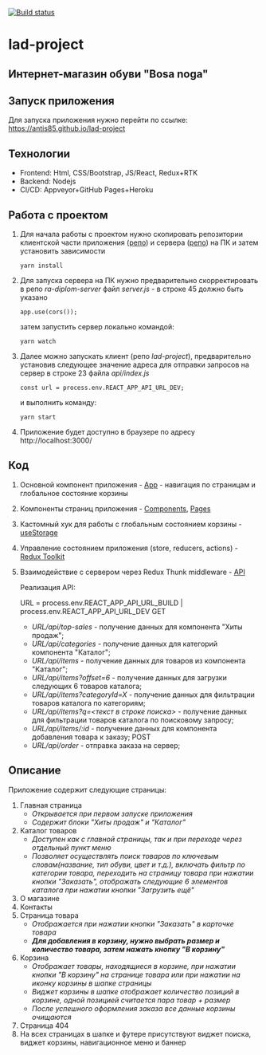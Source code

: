 [![Build status](https://ci.appveyor.com/api/projects/status/kwpwvh0hgoie81mc/branch/main?svg=true)](https://ci.appveyor.com/project/Antis85/lad-project/branch/main)

# lad-project

## Интернет-магазин обуви "Bosa noga"

## Запуск приложения
Для запуска приложения нужно перейти по ссылке: https://antis85.github.io/lad-project

## Технологии
+ Frontend: Html, CSS/Bootstrap, JS/React, Redux+RTK
+ Backend: Nodejs
+ CI/CD: Appveyor+GitHub Pages+Heroku

## Работа с проектом

1. Для начала работы с проектом нужно скопировать репозитории клиентской части приложения ([репо](https://github.com/Antis85/lad-project)) и сервера ([репо](https://github.com/Antis85/ra-diplom-server)) на ПК и затем установить зависимости

    ```
    yarn install    
    ```
2. Для запуска сервера на ПК нужно предварительно скорректировать в репо *ra-diplom-server*  файл *server.js* - в строке 45 должно быть указано
    ```
    app.use(cors());   
    ```
    затем запустить сервер локально командой:
    ```
    yarn watch   
    ```
3. Далее можно запускать клиент (репо *lad-project*), предварительно установив  следующее значение адреса для отправки запросов на сервер в строке 23 файла *api/index.js*
    ```
    const url = process.env.REACT_APP_API_URL_DEV;   
    ```
    и выполнить команду:
    ```
    yarn start   
    ```
4. Приложение будет доступно в браузере по адресу http://localhost:3000/

## Код
1. Основной компонент приложения - [App](./src/App.js) - навигация по страницам и глобальное состояние корзины
2. Компоненты страниц приложения - [Components](./src/components), [Pages](./src/pages)
3. Кастомный хук для работы с глобальным состоянием корзины - [useStorage](./src/hooks/useStorage.js)
4. Управление состоянием приложения (store, reducers, actions) - [Redux Toolkit](./src/store)
5. Взаимодействие с сервером через Redux Thunk middleware  - [API](./src/api/index.js)

    Реализация API:

    URL = process.env.REACT_APP_API_URL_BUILD | process.env.REACT_APP_API_URL_DEV
    GET 
    + *URL/api/top-sales* - получение данных для компонента "Хиты продаж";
    + *URL/api/categories* - получение данных для категорий компонента "Каталог";
    + *URL/api/items* - получение данных для товаров из компонента "Каталог";
    + *URL/api/items?offset=6* - получение данных для загрузки следующих 6 товаров каталога;
    + *URL/api/items?categoryId=X* - получение данных для фильтрации товаров каталога по категориям;
    + *URL/api/items?q=<текст в строке поиска>* - получение данных для фильтрации товаров каталога по поисковому запросу;
    + *URL/api/items/:id* - получение данных для компонента добавления товара к заказу;
    POST
    + *URL/api/order* - отправка заказа на сервер;

## Описание
Приложение содержит следующие страницы:
1. Главная страница
    + *Открывается при первом запуске приложения*
    + *Содержит блоки "Хиты продаж" и "Каталог"*    
2. Каталог товаров
    + *Доступен как с главной страницы, так и при переходе через отдельный пункт меню*
    + *Позволяет осуществлять поиск товаров по ключевым словам(название, тип обуви, цвет и т.д.), включать фильтр по категории товара, переходить на страницу товара при нажатии кнопки "Заказать", отображать следующие 6 элементов каталога при нажатии кнопки "Загрузить ещё"*
3. О магазине
4. Контакты
5. Страница товара
    + *Отображается при нажатии кнопки "Заказать" в карточке товара*
    + ***Для добавления в корзину, нужно выбрать размер и количество товара, затем нажать кнопку "В корзину"***
6. Корзина
    + *Отображает товары, находящиеся в корзине, при нажатии кнопки "В корзину" на странице товара или при нажатии на иконку корзины в шапке страницы*
    + *Виджет корзины в шапке отображает количество позиций в корзине, одной позицией считается пара товар + размер*
    + *После успешного оформления заказа все данные корзины очищаются*
7. Страница 404
8. На всех страницах в шапке и футере присутствуют виджет поиска, виджет корзины, навигационное меню и баннер